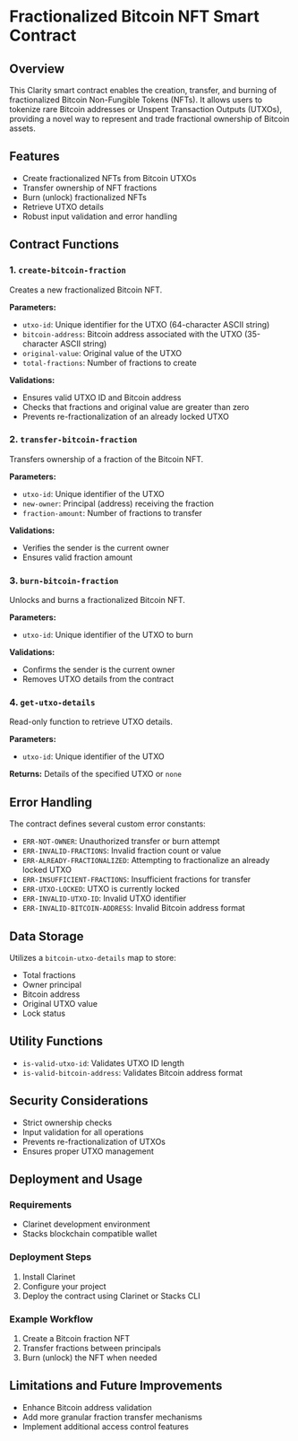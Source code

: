 # Fractionalized Bitcoin NFT Smart Contract

## Overview

This Clarity smart contract enables the creation, transfer, and burning of fractionalized Bitcoin Non-Fungible Tokens (NFTs). It allows users to tokenize rare Bitcoin addresses or Unspent Transaction Outputs (UTXOs), providing a novel way to represent and trade fractional ownership of Bitcoin assets.

## Features

- Create fractionalized NFTs from Bitcoin UTXOs
- Transfer ownership of NFT fractions
- Burn (unlock) fractionalized NFTs
- Retrieve UTXO details
- Robust input validation and error handling

## Contract Functions

### 1. `create-bitcoin-fraction`

Creates a new fractionalized Bitcoin NFT.

**Parameters:**

- `utxo-id`: Unique identifier for the UTXO (64-character ASCII string)
- `bitcoin-address`: Bitcoin address associated with the UTXO (35-character ASCII string)
- `original-value`: Original value of the UTXO
- `total-fractions`: Number of fractions to create

**Validations:**

- Ensures valid UTXO ID and Bitcoin address
- Checks that fractions and original value are greater than zero
- Prevents re-fractionalization of an already locked UTXO

### 2. `transfer-bitcoin-fraction`

Transfers ownership of a fraction of the Bitcoin NFT.

**Parameters:**

- `utxo-id`: Unique identifier of the UTXO
- `new-owner`: Principal (address) receiving the fraction
- `fraction-amount`: Number of fractions to transfer

**Validations:**

- Verifies the sender is the current owner
- Ensures valid fraction amount

### 3. `burn-bitcoin-fraction`

Unlocks and burns a fractionalized Bitcoin NFT.

**Parameters:**

- `utxo-id`: Unique identifier of the UTXO to burn

**Validations:**

- Confirms the sender is the current owner
- Removes UTXO details from the contract

### 4. `get-utxo-details`

Read-only function to retrieve UTXO details.

**Parameters:**

- `utxo-id`: Unique identifier of the UTXO

**Returns:** Details of the specified UTXO or `none`

## Error Handling

The contract defines several custom error constants:

- `ERR-NOT-OWNER`: Unauthorized transfer or burn attempt
- `ERR-INVALID-FRACTIONS`: Invalid fraction count or value
- `ERR-ALREADY-FRACTIONALIZED`: Attempting to fractionalize an already locked UTXO
- `ERR-INSUFFICIENT-FRACTIONS`: Insufficient fractions for transfer
- `ERR-UTXO-LOCKED`: UTXO is currently locked
- `ERR-INVALID-UTXO-ID`: Invalid UTXO identifier
- `ERR-INVALID-BITCOIN-ADDRESS`: Invalid Bitcoin address format

## Data Storage

Utilizes a `bitcoin-utxo-details` map to store:

- Total fractions
- Owner principal
- Bitcoin address
- Original UTXO value
- Lock status

## Utility Functions

- `is-valid-utxo-id`: Validates UTXO ID length
- `is-valid-bitcoin-address`: Validates Bitcoin address format

## Security Considerations

- Strict ownership checks
- Input validation for all operations
- Prevents re-fractionalization of UTXOs
- Ensures proper UTXO management

## Deployment and Usage

### Requirements

- Clarinet development environment
- Stacks blockchain compatible wallet

### Deployment Steps

1. Install Clarinet
2. Configure your project
3. Deploy the contract using Clarinet or Stacks CLI

### Example Workflow

1. Create a Bitcoin fraction NFT
2. Transfer fractions between principals
3. Burn (unlock) the NFT when needed

## Limitations and Future Improvements

- Enhance Bitcoin address validation
- Add more granular fraction transfer mechanisms
- Implement additional access control features
